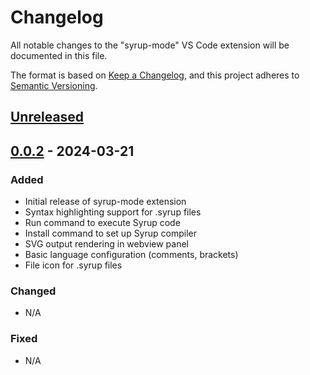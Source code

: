 # Changelog
All notable changes to the "syrup-mode" VS Code extension will be documented in this file.

The format is based on [Keep a Changelog](https://keepachangelog.com/en/1.0.0/),
and this project adheres to [Semantic Versioning](https://semver.org/spec/v2.0.0.html).

## [Unreleased]

## [0.0.2] - 2024-03-21

### Added
- Initial release of syrup-mode extension
- Syntax highlighting support for .syrup files
- Run command to execute Syrup code
- Install command to set up Syrup compiler
- SVG output rendering in webview panel
- Basic language configuration (comments, brackets)
- File icon for .syrup files

### Changed
- N/A

### Fixed
- N/A

[Unreleased]: https://github.com/AaronF86/VScode-syrupmode/compare/v0.1.0...HEAD
[0.0.2]: https://github.com/AaronF86/VScode-syrupmode/releases/tag/v0.0.2